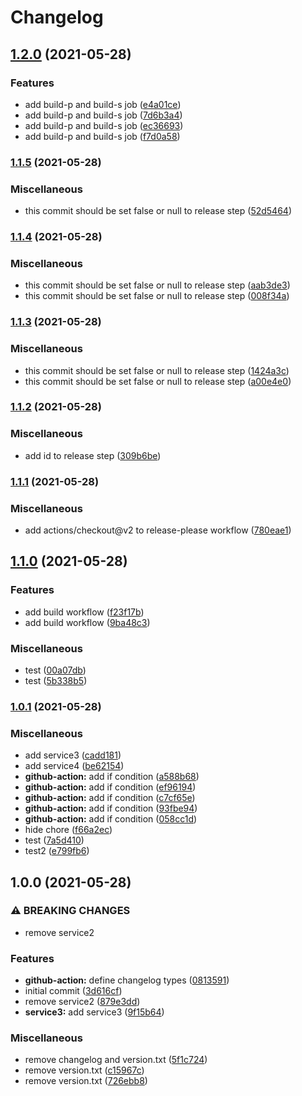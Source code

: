 # Changelog

## [1.2.0](https://www.github.com/htsh-tsyk/releaseactiontest/compare/v1.1.5...v1.2.0) (2021-05-28)


### Features

* add build-p and build-s job ([e4a01ce](https://www.github.com/htsh-tsyk/releaseactiontest/commit/e4a01ce5b7b9d245ecac4fb89b8dcbf449805ee8))
* add build-p and build-s job ([7d6b3a4](https://www.github.com/htsh-tsyk/releaseactiontest/commit/7d6b3a4ec5d29bb0b6227b8d9fb13aa1cfbf0d53))
* add build-p and build-s job ([ec36693](https://www.github.com/htsh-tsyk/releaseactiontest/commit/ec366936081654e800c3672417b0f020ee4469e2))
* add build-p and build-s job ([f7d0a58](https://www.github.com/htsh-tsyk/releaseactiontest/commit/f7d0a5811bb3edc9d9dc6035a6b9a888c8e60590))

### [1.1.5](https://www.github.com/htsh-tsyk/releaseactiontest/compare/v1.1.4...v1.1.5) (2021-05-28)


### Miscellaneous

* this commit should be set false or null to release step ([52d5464](https://www.github.com/htsh-tsyk/releaseactiontest/commit/52d5464608cf9a129cf915f07f5c8117a393ad59))

### [1.1.4](https://www.github.com/htsh-tsyk/releaseactiontest/compare/v1.1.3...v1.1.4) (2021-05-28)


### Miscellaneous

* this commit should be set false or null to release step ([aab3de3](https://www.github.com/htsh-tsyk/releaseactiontest/commit/aab3de3124fd4eb9852f5d383cb36bc4378c6fc2))
* this commit should be set false or null to release step ([008f34a](https://www.github.com/htsh-tsyk/releaseactiontest/commit/008f34aaf014916d48744cd40a5a293200916da4))

### [1.1.3](https://www.github.com/htsh-tsyk/releaseactiontest/compare/v1.1.2...v1.1.3) (2021-05-28)


### Miscellaneous

* this commit should be set false or null to release step ([1424a3c](https://www.github.com/htsh-tsyk/releaseactiontest/commit/1424a3cf045ff31ca7ea4d4f79088f3f99dd9484))
* this commit should be set false or null to release step ([a00e4e0](https://www.github.com/htsh-tsyk/releaseactiontest/commit/a00e4e0a3458fc4d9a1e3c5a65cc4ade363fba35))

### [1.1.2](https://www.github.com/htsh-tsyk/releaseactiontest/compare/v1.1.1...v1.1.2) (2021-05-28)


### Miscellaneous

* add id to release step ([309b6be](https://www.github.com/htsh-tsyk/releaseactiontest/commit/309b6bebea5be27b87b832ceb20f64e22ffedde7))

### [1.1.1](https://www.github.com/htsh-tsyk/releaseactiontest/compare/v1.1.0...v1.1.1) (2021-05-28)


### Miscellaneous

* add actions/checkout@v2 to release-please workflow ([780eae1](https://www.github.com/htsh-tsyk/releaseactiontest/commit/780eae144d4e73efddbb6a7b819758a5a41786a4))

## [1.1.0](https://www.github.com/htsh-tsyk/releaseactiontest/compare/v1.0.1...v1.1.0) (2021-05-28)


### Features

* add build workflow ([f23f17b](https://www.github.com/htsh-tsyk/releaseactiontest/commit/f23f17be9c6ac82a6eb2233cdb23c42135d32a8b))
* add build workflow ([9ba48c3](https://www.github.com/htsh-tsyk/releaseactiontest/commit/9ba48c3994888ab1a25d9aadef2ae8d82530219e))


### Miscellaneous

* test ([00a07db](https://www.github.com/htsh-tsyk/releaseactiontest/commit/00a07db3aacf716b3bb834fac77156a561577c50))
* test ([5b338b5](https://www.github.com/htsh-tsyk/releaseactiontest/commit/5b338b570c7846db4315a37f596c1ead715f0184))

### [1.0.1](https://www.github.com/htsh-tsyk/releaseactiontest/compare/v1.0.0...v1.0.1) (2021-05-28)


### Miscellaneous

* add service3 ([cadd181](https://www.github.com/htsh-tsyk/releaseactiontest/commit/cadd18180fe2436572a19a447591a2440438e003))
* add service4 ([be62154](https://www.github.com/htsh-tsyk/releaseactiontest/commit/be6215454eeeda3355b60f0e722c7efdf5fde928))
* **github-action:** add if condition ([a588b68](https://www.github.com/htsh-tsyk/releaseactiontest/commit/a588b6809ac5b1436ab9c434eb1f11fb2d13ca11))
* **github-action:** add if condition ([ef96194](https://www.github.com/htsh-tsyk/releaseactiontest/commit/ef961945ae625baaf2de2a0eeb5222341e06f2b2))
* **github-action:** add if condition ([c7cf65e](https://www.github.com/htsh-tsyk/releaseactiontest/commit/c7cf65e8efb5f7550a7c8092ddf10f715bd3215d))
* **github-action:** add if condition ([93fbe94](https://www.github.com/htsh-tsyk/releaseactiontest/commit/93fbe94bea07e1c5deac3e81751d8bcb456f5bfc))
* **github-action:** add if condition ([058cc1d](https://www.github.com/htsh-tsyk/releaseactiontest/commit/058cc1dda77eab1f40af088f86d22e516e6c74a7))
* hide chore ([f66a2ec](https://www.github.com/htsh-tsyk/releaseactiontest/commit/f66a2ecc55eb0a1dcbca9a9999657a767258ef73))
* test ([7a5d410](https://www.github.com/htsh-tsyk/releaseactiontest/commit/7a5d410260e2f3556711dc8abe15ce353c4238ea))
* test2 ([e799fb6](https://www.github.com/htsh-tsyk/releaseactiontest/commit/e799fb64f026861ab0193a0246dee881f99b07b6))

## 1.0.0 (2021-05-28)


### ⚠ BREAKING CHANGES

* remove service2

### Features

* **github-action:** define changelog types ([0813591](https://www.github.com/htsh-tsyk/releaseactiontest/commit/0813591ec2ac68117543a715dd7b4465922bc48d))
* initial commit ([3d616cf](https://www.github.com/htsh-tsyk/releaseactiontest/commit/3d616cf37ce5f9ff0ef84b5861ee38eb7c504843))
* remove service2 ([879e3dd](https://www.github.com/htsh-tsyk/releaseactiontest/commit/879e3dd0a0ab99c8695accf0b0eab8bdb8cefcf7))
* **service3:** add service3 ([9f15b64](https://www.github.com/htsh-tsyk/releaseactiontest/commit/9f15b64349a9d3ee86a91491ddc2644af4bd546e))


### Miscellaneous

* remove changelog and version.txt ([5f1c724](https://www.github.com/htsh-tsyk/releaseactiontest/commit/5f1c7244e752f78ec1f10ee50f2b00912a78a9d5))
* remove version.txt ([c15967c](https://www.github.com/htsh-tsyk/releaseactiontest/commit/c15967c91623340c9f6ea320cb91b13e449097ab))
* remove version.txt ([726ebb8](https://www.github.com/htsh-tsyk/releaseactiontest/commit/726ebb8698aa120b442e37ffdf50411ae47501f2))

